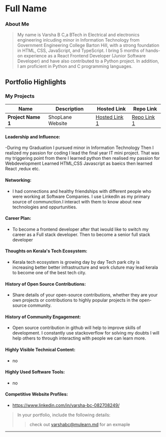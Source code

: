 # Full Name 

### About Me

>My name is Varsha B C,a BTech in Electrical and electronics engineering inlcuding minor in Information Technology from Government Engineering College Barton Hill, with a strong foundation in HTML, CSS, JavaScript, and TypeScript. I bring 5 months of hands-on experience as a React Frontend Developer (Junior Software Developer) and have also contributed to a Python project. In addition, I am proficient in Python and C programming languages.



## Portfolio Highlights

### My Projects

| Name                | Description                                                               | Hosted Link                              | Repo Link                                                      |
|---------------------|---------------------------------------------------------------------------|------------------------------------------|----------------------------------------------------------------|
| **Project Name 1**  | ShopLane Website                                              | [Hosted Link 1](https://codepen.io/Varsha-Bc/full/poqqGxo)    | [Repo Link 1](https://github.com/Var-sha-16/ShopLaneWebsite.git)             |


#### Leadership and Influence:

-During my Graduation I pursued minor in Information Technology Then I realized my passion for coding I lead the final year IT mini project. That was my triggering point from there I learned python then realised my passion for Webdevelopment Learned HTML,CSS Javascript as baeics then learned React ,redux etc.

#### Networking:

- I had connections and healthy friendships with different people who were working at Software Companies. I use LinkedIn as my primary source of communction.I interact with them to know about new technologies and oppurtunities.

#### Career Plan:

- To become a frontend developer after that iwould like to switch my career as a Full stack developer. Then to become a senior full stack developer 

#### Thoughts on Kerala's Tech Ecosystem:

- Kerala tech ecosystem is growing day by day Tech park city is increasing better better infrastructure  and work cluture may lead kerala to become one of the best tech city.
#### History of Open Source Contributions:

- Share details of your open-source contributions, whether they are your own projects or contributions to highly popular projects in the open-source community.

#### History of Community Engagement:

-  Open source contribution in github will help to improve skills of development. I constantly use stackoverflow for solving my doubts I will help others to through interacting with people we can learn more.

#### Highly Visible Technical Content:

- no

#### Highly Used Software Tools:

- no

#### Competitive Website Profiles:

- https://www.linkedin.com/in/varsha-bc-082708249/



> In your portfolio, include the following details:
>> check out [varshabc@mulearn.md](./profiles/varshabc@mulearn.md) for an exmaple

---
